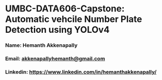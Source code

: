# UMBC-DATA606-Capstone: Automatic vehcile Number Plate Detection using YOLOv4
### Name: Hemanth Akkenapally
### Email: akkenapallyhemanth@gmail.com
### Linkedin: https://www.linkedin.com/in/hemanthakkenapally/

